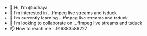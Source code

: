 - 👋 Hi, I’m @udhaya
- 👀 I’m interested in ...ffmpeg live streams and tsduck
- 🌱 I’m currently learning ...ffmpeg live streams and tsduck
- 💞️ I’m looking to collaborate on ...ffmpeg live streams and tsduck
- 📫 How to reach me ...916383586227

<!---
udhayNuk/udhayNuk is a ✨ special ✨ repository because its `README.md` (this file) appears on your GitHub profile.
You can click the Preview link to take a look at your changes.
--->
